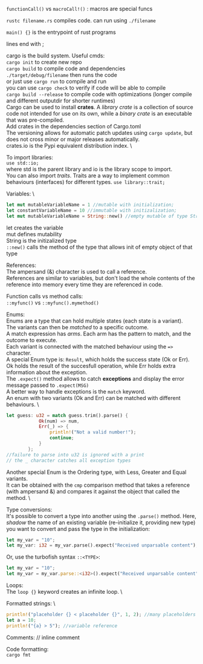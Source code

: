 ``functionCall()`` vs ``macroCall!()`` : macros are special funcs

``rustc filename.rs`` compiles code. can run using ``./filename``

``main() {}`` is the entrypoint of rust programs

lines end with ;

cargo is the build system. Useful cmds: \
``cargo init`` to create new repo \
``cargo build`` to compile code and dependencies \
``./target/debug/filename`` then runs the code \
or just use ``cargo run`` to compile and run \
you can use ``cargo check`` to verify if code will be able to compile \
``cargo build --release`` to compile code with optimizations (longer compile and different outputdir for shorter runtimes) \
Cargo can be used to install **crates**. A *library crate* is a collection of source code not intended for use on its own, while a *binary crate* is an executable that was pre-compiled. \
Add crates in the dependencies section of Cargo.toml \
The versioning allows for automatic patch updates using ``cargo update``, but does not cross minor or major releases automatically. \
crates.io is the Pypi equivalent distribution index. \

To import libraries: \
``use std::io;`` \
where std is the parent library and io is the library scope to import. \
You can also import *traits*. Traits are a way to implement common behaviours (interfaces) for different types.
``use library::trait;``

Variables: \
```rust
let mut mutableVariableName = 1 //mutable with initialization;
let constantVariableName = 10 //immutable with initizalization;
let mut mutableVariableName = String::new() //empty mutable of type String;
```
let creates the variable \
mut defines mutability \
String is the initizalized type \
``::new()`` calls the method of the type that allows init of empty object of that type

References: \
The ampersand (&) character is used to call a reference. \
References are similar to variables, but don't load the whole contents of the reference into memory every time they are referenced in code.

Function calls vs method calls: \
``::myfunc()`` vs ``::myfunc().mymethod()``

Enums: \
Enums are a type that can hold multiple states (each state is a variant). \
The variants can then be *matched* to a specific outcome. \
A match expression has *arms*. Each arm has the pattern to match, and the outcome to execute. \
Each variant is connected with the matched behaviour using the ``=>`` character. \
A special Enum type is: ``Result``, which holds the success state (Ok or Err). Ok holds the result of the succesfull operation, while Err holds extra information about the exception. \
The ``.expect()`` method allows to catch **exceptions** and display the error message passed to ``.expect(MSG)`` \
A better way to handle exceptions is the ``match`` keyword. \
An enum with two variants (Ok and Err) can be matched with different behaviours. \
```rust
let guess: u32 = match guess.trim().parse() {
            Ok(num) => num,
            Err(_) => {
                println!("Not a valid number!");
                continue;
            }
        };
//failure to parse into u32 is ignored with a print
// the _ character catches all exception types
```
Another special Enum is the Ordering type, with Less, Greater and Equal variants. \
It can be obtained with the ``cmp`` comparison method that takes a reference (with ampersand &) and compares it against the object that called the method. \

Type conversions: \
It's possible to convert a type into another using the ``.parse()`` method. Here, *shadow* the name of an existing variable (re-initialize it, providing new type) you want to convert and pass the type in the initialization:
```rust
let my_var = "10";
let my_var: i32 = my_var.parse().expect("Received unparsable content");
```
Or, use the turbofish syntax ``::<TYPE>``:
```rust
let my_var = "10";
let my_var = my_var.parse::<i32>().expect("Received unparsable content");
```

Loops: \
The ``loop {}`` keyword creates an infinite loop. \

Formatted strings: \
```rust
println!("placeholder {} < placeholder {}", 1, 2); //many placeholders
let a = 10;
println!("{a} > 5"); //variable reference
```

Comments:
// inline comment

Code formatting: \
``cargo fmt``



